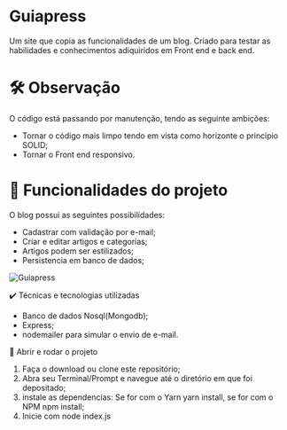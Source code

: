 # Guiapress

Um site que copia as funcionalidades de um blog. Criado para testar as habilidades e conhecimentos adiquiridos em Front end e back end.

# 🛠️ Observação

O código está passando por manutenção, tendo as seguinte ambições:

* Tornar o código mais limpo tendo em vista como horizonte o principio SOLID;
* Tornar o Front end responsivo.

# 🔨 Funcionalidades do projeto

O blog possui as seguintes possibilidades:

* Cadastrar com validação por e-mail;
* Criar e editar artigos e categorias;
* Artigos podem ser estilizados;
* Persistencia em banco de dados;

![Guiapress](https://github.com/Lukaslk/Guiapress/blob/main/projeto.gif) 

✔️ Técnicas e tecnologias utilizadas

* Banco de dados Nosql(Mongodb);
* Express;
* nodemailer para simular o envio de e-mail.

📁 Abrir e rodar o projeto

1. Faça o download ou clone este repositório;
2. Abra seu Terminal/Prompt e navegue até o diretório em que foi depositado;
3. instale as dependencias: Se for com o Yarn yarn install, se for com o NPM npm install;
4. Inicie com node index.js
